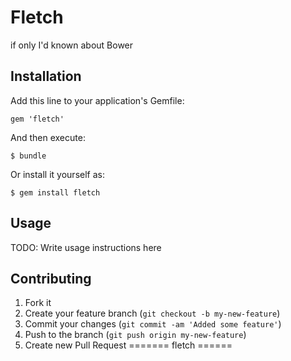 # Fletch

if only I'd known about Bower

## Installation

Add this line to your application's Gemfile:

    gem 'fletch'

And then execute:

    $ bundle

Or install it yourself as:

    $ gem install fletch

## Usage

TODO: Write usage instructions here

## Contributing

1. Fork it
2. Create your feature branch (`git checkout -b my-new-feature`)
3. Commit your changes (`git commit -am 'Added some feature'`)
4. Push to the branch (`git push origin my-new-feature`)
5. Create new Pull Request
=======
fletch
======
